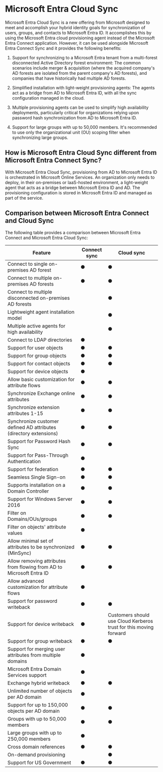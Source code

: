 # Microsoft Entra Cloud Sync

Microsoft Entra Cloud Sync is a new offering from Microsoft designed to meet and accomplish your hybrid identity goals for synchronization of users, groups, and contacts to Microsoft Entra ID. It accomplishes this by using the Microsoft Entra cloud provisioning agent instead of the Microsoft Entra Connect application. However, it can be used alongside Microsoft Entra Connect Sync and it provides the following benefits:

1) Support for synchronizing to a Microsoft Entra tenant from a multi-forest disconnected Active Directory forest environment: The common scenarios include merger & acquisition (where the acquired company's AD forests are isolated from the parent company's AD forests), and companies that have historically had multiple AD forests.

2) Simplified installation with light-weight provisioning agents: The agents act as a bridge from AD to Microsoft Entra ID, with all the sync configuration managed in the cloud.

3) Multiple provisioning agents can be used to simplify high availability deployments, particularly critical for organizations relying upon password hash synchronization from AD to Microsoft Entra ID.

4) Support for large groups with up to 50,000 members. It's recommended to use only the organizational unit (OU) scoping filter when synchronizing large groups.

## How is Microsoft Entra Cloud Sync different from Microsoft Entra Connect Sync?

With Microsoft Entra Cloud Sync, provisioning from AD to Microsoft Entra ID is orchestrated in Microsoft Online Services. An organization only needs to deploy, in their on-premises or IaaS-hosted environment, a light-weight agent that acts as a bridge between Microsoft Entra ID and AD. The provisioning configuration is stored in Microsoft Entra ID and managed as part of the service.

## Comparison between Microsoft Entra Connect and Cloud Sync

The following table provides a comparison between Microsoft Entra Connect and Microsoft Entra Cloud Sync:

| Feature | Connect sync | Cloud sync |
|---|---|---|
| Connect to single on-premises AD forest | ● | ● |
| Connect to multiple on-premises AD forests | ● | ● |
| Connect to multiple disconnected on-premises AD forests |  | ● |
| Lightweight agent installation model |  | ● |
| Multiple active agents for high availability |  | ● |
| Connect to LDAP directories | ● |  |
| Support for user objects | ● | ● |
| Support for group objects | ● | ● |
| Support for contact objects | ● | ● |
| Support for device objects | ● |  |
| Allow basic customization for attribute flows | ● | ● |
| Synchronize Exchange online attributes | ● | ● |
| Synchronize extension attributes 1-15 | ● | ● |
| Synchronize customer defined AD attributes (directory extensions) | ● | ● |
| Support for Password Hash Sync | ● | ● |
| Support for Pass-Through Authentication | ● |  |
| Support for federation | ● | ● |
| Seamless Single Sign-on | ● | ● |
| Supports installation on a Domain Controller | ● | ● |
| Support for Windows Server 2016 | ● | ● |
| Filter on Domains/OUs/groups | ● | ● |
| Filter on objects' attribute values | ● |  |
| Allow minimal set of attributes to be synchronized (MinSync) | ● | ● |
| Allow removing attributes from flowing from AD to Microsoft Entra ID | ● | ● |
| Allow advanced customization for attribute flows | ● |  |
| Support for password writeback | ● | ● |
| Support for device writeback | ● | Customers should use Cloud Kerberos trust for this moving forward |
| Support for group writeback | ● | ● |
| Support for merging user attributes from multiple domains | ● |  |
| Microsoft Entra Domain Services support | ● |  |
| Exchange hybrid writeback | ● | ● |
| Unlimited number of objects per AD domain | ● |  |
| Support for up to 150,000 objects per AD domain | ● | ● |
| Groups with up to 50,000 members | ● | ● |
| Large groups with up to 250,000 members | ● |  |
| Cross domain references | ● | ● |
| On-demand provisioning |  | ● |
| Support for US Government | ● | ● |

